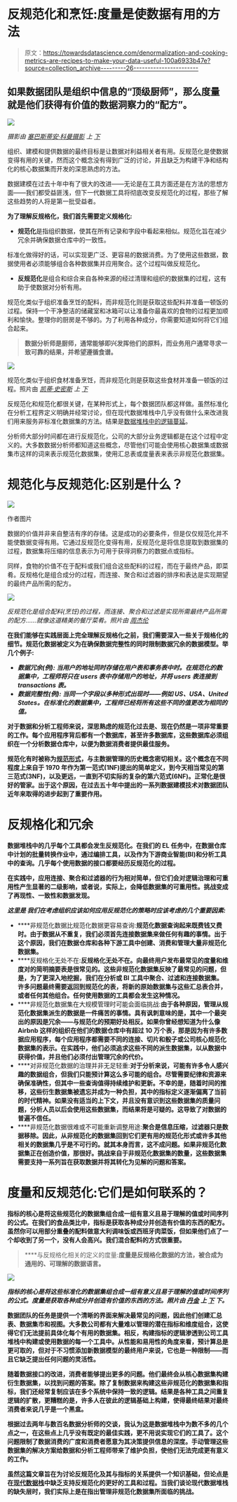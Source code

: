 # 反规范化和烹饪:度量是使数据有用的方法

> 原文：<https://towardsdatascience.com/denormalization-and-cooking-metrics-are-recipes-to-make-your-data-useful-100a6933b47e?source=collection_archive---------26----------------------->

## 如果数据团队是组织中信息的“顶级厨师”，那么度量就是他们获得有价值的数据洞察力的“配方”。

![](img/a578005e350aee0a4ddc57b9e3698131.png)

*摄影由* [*塞巴斯蒂安·科曼摄影*](https://unsplash.com/@sebastiancoman?utm_source=unsplash&utm_medium=referral&utm_content=creditCopyText) *上* [*下*](https://unsplash.com/s/photos/chef?utm_source=unsplash&utm_medium=referral&utm_content=creditCopyText)

组织、建模和提供数据的最终目标是让数据对利益相关者有用。反规范化是使数据变得有用的关键，然而这个概念没有得到广泛的讨论，并且缺乏为构建干净和结构化的核心数据集而开发的深思熟虑的方法。

数据建模在过去十年中有了很大的改进——无论是在工具方面还是在方法的思想方面——我们都受益匪浅，但下一代数据工具将彻底改变反规范化的过程，那些了解这些趋势的人将是第一批受益者。

**为了理解反规格化，我们首先需要定义规格化:**

*   **规范化**是指组织数据，使其在所有记录和字段中看起来相似。规范化旨在减少冗余并确保数据仓库中的一致性。

标准化做得好的话，可以实现更广泛、更容易的数据消费。为了使用这些数据，数据使用者必须能够组合各种数据集并应用聚合。这个过程叫做反规范化。

*   **反规范化**是组合和综合来自各种来源的经过清理和组织的数据集的过程，这有助于使数据对分析有用。

规范化类似于组织准备烹饪的配料，而非规范化则是获取这些配料并准备一顿饭的过程。保持一个干净整洁的储藏室和冰箱可以让准备你最喜欢的食物的过程更加顺利和愉快。整理你的厨房是不够的。为了利用各种成分，你需要知道如何将它们组合起来。

> **数据分析师是厨师，通常能够即兴发挥他们的原料，而业务用户通常寻求一致可靠的结果，并希望遵循食谱。**

![](img/24b11de10ab4742a99680e2a1ec037dd.png)

规范化类似于组织食材准备烹饪，而非规范化则是获取这些食材并准备一顿饭的过程。照片由 [*凯蒂·史密斯*](https://unsplash.com/@kate5oh3?utm_source=unsplash&utm_medium=referral&utm_content=creditCopyText) *上* [*下*](https://unsplash.com/s/photos/ingredients-cooking?utm_source=unsplash&utm_medium=referral&utm_content=creditCopyText)

反规范化和规范化都很关键，在某种形式上，每个数据团队都这样做。虽然标准化在分析工程界定义明确并经常讨论，但在现代数据堆栈中几乎没有做什么来改进我们用来服务非标准化数据集的方法。结果是[数据堆栈中的逻辑蔓延](https://benn.substack.com/p/metrics-layer)。

分析师大部分时间都在进行反规范化，公司的大部分业务逻辑都是在这个过程中定义的。大多数数据分析师都知道这些概念，尽管他们可能会使用核心数据集或数据集市这样的词来表示规范化数据集，使用汇总表或度量表来表示非规范化数据集。

# 规范化与反规范化:区别是什么？

![](img/9a27674337ff3b775a2882db4fe3b63c.png)

作者图片

数据的价值并非来自整洁有序的存储。这是成功的必要条件，但是仅仅规范化并不能使数据变得有用。它通过反规范化变得有用，反规范化是将信息提取到数据集的过程，数据集将压缩的信息表示为可用于获得洞察力的数据点或指标。

同样，食物的价值不在于配料或我们组合这些配料的过程，而在于最终产品，即菜肴。反规格化是组合成分的过程，而连接、聚合和过滤器的排序和表达是实现期望的最终产品所需的配方。

![](img/cc00a39d4a23a59b86a44108ec5a7f10.png)

*反规范化是组合配料(烹饪)的过程，而连接、聚合和过滤是实现所需最终产品所需的配方……就像这道精美的餐厅菜肴。照片由* [*周杰伦*](https://unsplash.com/@jaywennington?utm_source=unsplash&utm_medium=referral&utm_content=creditCopyText)*[](https://unsplash.com/s/photos/plating-food?utm_source=unsplash&utm_medium=referral&utm_content=creditCopyText)*

**在我们能够在实践层面上完全理解反规格化之前，我们需要深入一些关于规格化的细节。规范化数据被定义为在确保数据完整性的同时限制数据冗余的数据模型。举几个例子:**

*   *****数据冗余(例):*** *当用户的地址同时存储在用户表和事务表中时。在规范化的数据集中，工程师将只在 users 表中存储用户的地址，并将 users 表连接到 transactions 表。***
*   *****数据完整性(例):*** *当同一个字段以多种形式出现时——例如 US、USA、United States。在标准化的数据集中，工程师已经将所有这些不同的值更改为相同的值。***

**对于数据和分析工程师来说，深思熟虑的规范化过去是、现在仍然是一项非常重要的工作。每个应用程序背后都有一个数据库，甚至许多数据库，这些数据库必须组织在一个分析数据仓库中，以便为数据消费者提供最佳服务。**

**规范化有时被称为[规范形式](https://en.wikipedia.org/wiki/Canonical_form#Computing)，与主数据管理的历史概念密切相关。这个概念在不同程度上来自于 1970 年作为第一范式(1NF)提出的简单定义，到今天相当常见的第三范式(3NF)，以及更远，一直到不切实际的复杂的第六范式(6NF)。正常化是很好的管家。出于这个原因，在过去五十年中提出的一系列数据建模技术对数据团队近年来取得的进步起到了重要作用。**

# **反规格化和冗余**

**数据堆栈中的几乎每个工具都会发生反规范化。在我们的 EL 任务中，在数据仓库中计划的批量转换作业中，通过编排工具，以及作为下游商业智能(BI)和分析工具中的查询。几乎每个使用数据的接口都要经历反规范化的过程。**

**在实践中，应用连接、聚合和过滤器的行为相对简单，但它们会对逻辑治理和可重用性产生显著的二级影响，或者说，实际上，会降低数据集的可重用性。挑战变成了再现性、一致性和数据发现。**

***这里是* *我们在考虑组织应该如何应用反规范化的策略时应该考虑的几个重要因素:***

*   ****非规范化数据比规范化数据更容易查询:**规范化数据查询起来既费钱又费时。由于数据从不重复，我们必须首先连接数据集来做任何有趣的事情。出于这个原因，我们在数据仓库和各种下游工具中创建、消费和管理大量非规范化数据集。**
*   ****反规格化无处不在:**反规格化无处不在。向最终用户发布最常见的度量和维度对的简明摘要表是很常见的。这些非规范化数据集反映了最常见的问题，但是，为了更深入地挖掘，我们在分析或 BI 工具中聚合、过滤和连接数据集。许多问题最终需要返回到规范化的表，将新的原始数据集与这些汇总表合并，或者任何其他组合。任何使用数据的工具都会发生这种情况。**
*   ****非规范化数据集在大规模管理时可能会面临挑战:**由于各种原因，管理从规范化数据集派生的数据是一件痛苦的事情。具有讽刺意味的是，其中一个最突出的原因是冗余——与规范化的预期好处相反。如果你曾经想知道为什么像 Airbnb 这样的组织在他们的数据仓库中有超过 10 万个表，那是因为有许多数据应用程序，每个应用程序都需要不同的连接、切片和骰子或公司核心规范化数据集的表示。在实践中，他们必须追求这些不同的派生数据集，以从数据中获得价值，并且他们必须付出管理冗余的代价。**
*   ****对非规范化数据的治理并非无足轻重:**对于分析来说，可能有许多令人感兴趣的数据组合，但我们只能预计算这么多可能的组合。尽管需要纪律和资源来确保准确性，但其中一些查询值得持续维护和更新。不幸的是，随着时间的推移，这些衍生数据集被遗忘并成为一种负担，其中的指标定义逐渐偏离了当前的时代精神。如果没有适当的上下文，并且没有意识到这些数据集的质量问题，分析人员以后会使用这些数据集，而结果将是可疑的。这导致了对数据的普遍不信任。**
*   ****非规范化数据很难或不可能重新调整用途:**聚合是信息压缩，过滤器只是数据移除。因此，从非规范化的数据集回到它们更有用的规范化形式或许多其他相关的数据集几乎是不可行的。就其本身而言，这不成问题。如果非规范化数据集正在创造价值，那很好。挑战来自于非规范化数据集的数量，这些数据集需要支持一系列旨在获取数据并将其转化为见解的问题和答案。**

# **度量和反规范化:它们是如何联系的？**

**指标的核心是将这些规范化的数据集组合成一组有意义且易于理解的值或时间序列的公式。在我们的食品类比中，指标是获取各种成分并创造有价值的东西的配方。虽然你可以用部分重叠的配料做意大利调味饭或西班牙肉菜饭，但如果他们点了一个却收到了另一个，没有人会高兴。我们混合配料的方式很重要。**

> ****与反规格化相关的定义的度量:**度量是反规格化数据的方法，被合成为通用的、可理解的数据语言。**

**![](img/b77c7f22e80af077346179ee03dcdd97.png)**

***指标的核心是将这些标准化的数据集组合成一组有意义且易于理解的值或时间序列的公式。度量是获取各种成分并创造有价值的东西的方法。照片由* [*丹金*](https://unsplash.com/@danielcgold?utm_source=unsplash&utm_medium=referral&utm_content=creditCopyText) *上* [*下*](https://unsplash.com/s/photos/cookbook?utm_source=unsplash&utm_medium=referral&utm_content=creditCopyText) *下。***

**数据团队的任务是提供一个清晰的界面来解决最常见的问题，因此他们创建汇总表、数据集市和视图。大多数公司都有大量难以管理的潜在指标和维度组合，这使得它们无法提前具体化每个有用的数据集。相反，构建指标的逻辑渗透到公司工具堆栈中构建或使用数据的每一个工具中。从性能和易用性的角度来看，预计算总是更可取的，但对于不习惯添加新数据模型的最终用户来说，它也是一种限制——而且它缺乏提出任何问题的灵活性。**

**随着数据接口的改进，消费者能够提出更多的问题。他们最终会从核心数据集构建衍生数据集，以找到问题的答案。除了复制数据来构建这些非规范化的数据集和指标，我们还经常复制应该在多个系统中保持一致的逻辑。结果是各种工具之间重复逻辑的扩散，更糟糕的是，许多人在彼此的逻辑基础上构建，使得最终结果对最终消费者来说几乎是一个黑盒。**

**根据过去两年与数百名数据分析师的交谈，我认为这是数据堆栈中为数不多的几个点之一，在这些点上几乎没有既定的最佳实践，更不用说实现它们的工具了。这个问题限制了数据消费的广度和消费者愿意为其决策提供信息的深度。手动管理这些数据集的解决方案给数据和分析工程师带来了维护负担，使他们无法完成更有意义的工作。**

**虽然这篇文章旨在为讨论反规范化及其与指标的关系提供一个知识基础，但论点是在[现代数据栈](https://fivetran.com/blog/what-is-the-modern-data-stack)中缺乏支持反规范化的更好的工具和过程。当我们谈论现代数据堆栈的缺失层时，我们实际上是在指出管理非规范化数据集所面临的挑战。**